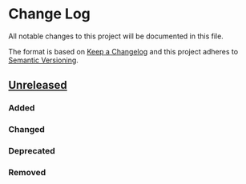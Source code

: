 # Change Log
All notable changes to this project will be documented in this file.

The format is based on [Keep a Changelog](http://keepachangelog.com/)
and this project adheres to [Semantic Versioning](http://semver.org/).

## [Unreleased]
### Added

### Changed

### Deprecated

### Removed

[Unreleased]: https://github.com/svenluijten/resume-cli-installer-plugin/compare/1.0.0...HEAD
